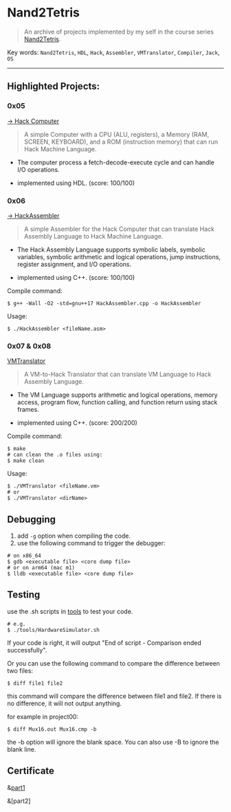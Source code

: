 # Nand2Tetris

>An archive of projects implemented by my self in the course series [Nand2Tetris](https://www.nand2tetris.org/).

Key words: `Nand2Tetris`, `HDL`, `Hack`, `Assembler`, `VMTranslator`, `Compiler`, `Jack`, `OS`

---

## Highlighted Projects:

### 0x05

[-> Hack Computer](./projects/05)

> A simple Computer with a CPU (ALU, registers), a Memory (RAM, SCREEN, KEYBOARD), and a ROM (instruction memory) that can run Hack Machine Language.

- The computer process a fetch-decode-execute cycle and can handle I/O operations.

- implemented using HDL. (score: 100/100)

### 0x06 

[-> HackAssembler](./projects/06)

> A simple Assembler for the Hack Computer that can translate Hack Assembly Language to Hack Machine Language.

- The Hack Assembly Language supports symbolic labels, symbolic variables, symbolic arithmetic and logical operations, jump instructions, register assignment, and I/O operations.

- implemented using C++. (score: 100/100)

Compile command:

```shell 
$ g++ -Wall -O2 -std=gnu++17 HackAssembler.cpp -o HackAssembler 
```

Usage:

```shell
$ ./HackAssembler <fileName.asm>
```

### 0x07 & 0x08

[VMTranslator](./projects/08)

> A VM-to-Hack Translator that can translate VM Language to Hack Assembly Language.

- The VM Language supports arithmetic and logical operations, memory access, program flow, function calling, and function return using stack frames.

- implemented using C++. (score: 200/200)

Compile command:

```shell
$ make
# can clean the .o files using:
$ make clean
```

Usage:

```shell
$ ./VMTranslator <fileName.vm>
# or
$ ./VMTranslator <dirName>
```

## Debugging

1. add `-g` option when compiling the code.
2. use the following command to trigger the debugger:

```shell
# on x86_64
$ gdb <executable file> <core dump file>
# or on arm64 (mac m1)
$ lldb <executable file> <core dump file>
```

## Testing

use the .sh scripts in [tools](./tools) to test your code.

```shell
# e.g.
$ ./tools/HardwareSimulator.sh
```

If your code is right, it will output "End of script - Comparison ended successfully".

Or you can use the following command to compare the difference between two files:

```shell
$ diff file1 file2
```

this command will compare the difference between file1 and file2. If there is no difference, it will not output anything.

for example in project00:

```shell
$ diff Mux16.out Mux16.cmp -b 
```

the -b option will ignore the blank space. You can also use -B to ignore the blank line.

## Certificate

&[part1](https://www.coursera.org/account/accomplishments/certificate/FCFZFL9FEVYG)

&[part2]